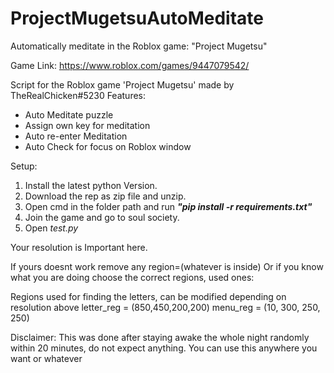 # ProjectMugetsuAutoMeditate
Automatically meditate in the Roblox game: "Project Mugetsu"

Game Link: https://www.roblox.com/games/9447079542/

Script for the Roblox game 'Project Mugetsu' made by TheRealChicken#5230
Features:
  - Auto Meditate puzzle
  - Assign own key for meditation
  - Auto re-enter Meditation
  - Auto Check for focus on Roblox window



Setup:

1. Install the latest python Version.
2. Download the rep as zip file and unzip.
3. Open cmd in the folder path and run ***"pip install -r requirements.txt"***
4. Join the game and go to soul society.
5. Open *test.py*



Your resolution is Important here.

If yours doesnt work remove any region=(whatever is inside)
Or if you know what you are doing choose the correct regions, used ones:

Regions used for finding the letters, can be modified depending on resolution above
letter_reg = (850,450,200,200)
menu_reg = (10, 300, 250, 250)


Disclaimer: This was done after staying awake the whole night randomly within 20 minutes, do not expect anything.
You can use this anywhere you want or whatever
